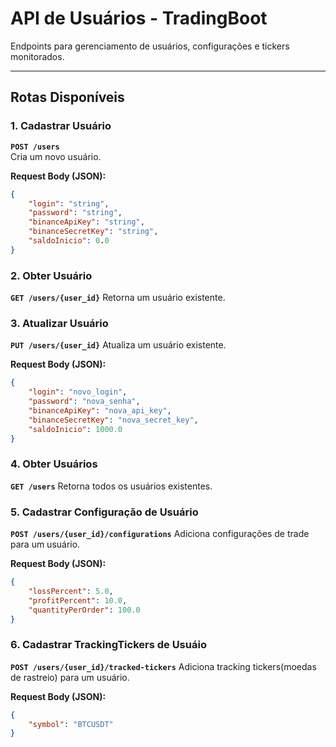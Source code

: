 # API de Usuários - TradingBoot

Endpoints para gerenciamento de usuários, configurações e tickers monitorados.

---

## **Rotas Disponíveis**

### **1. Cadastrar Usuário**
**`POST /users`**  
Cria um novo usuário.

**Request Body (JSON):**
```json
{
    "login": "string",
    "password": "string",
    "binanceApiKey": "string",
    "binanceSecretKey": "string",
    "saldoInicio": 0.0
}
```
### **2. Obter Usuário**
**`GET /users/{user_id}`**
Retorna um usuário existente.

### **3. Atualizar Usuário**
**`PUT /users/{user_id}`**
Atualiza um usuário existente.

**Request Body (JSON):**
```json
{
    "login": "novo_login",
    "password": "nova_senha",
    "binanceApiKey": "nova_api_key",
    "binanceSecretKey": "nova_secret_key",
    "saldoInicio": 1000.0
}
```
### **4. Obter Usuários**
**`GET /users`**
Retorna todos os usuários existentes.

### **5. Cadastrar Configuração de Usuário**
**`POST /users/{user_id}/configurations`**
Adiciona configurações de trade para um usuário.

**Request Body (JSON):**
```json
{
    "lossPercent": 5.0,
    "profitPercent": 10.0,
    "quantityPerOrder": 100.0
}
```

### **6. Cadastrar TrackingTickers de Usuáio**
**`POST /users/{user_id}/tracked-tickers`**
Adiciona tracking tickers(moedas de rastreio) para um usuário.

**Request Body (JSON):**
```json
{
    "symbol": "BTCUSDT"
}
```